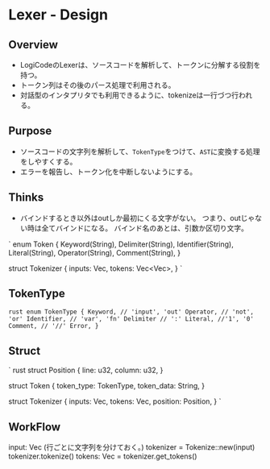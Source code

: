 # Lexer - Design
## Overview
- LogiCodeのLexerは、ソースコードを解析して、トークンに分解する役割を持つ。
- トークン列はその後のパース処理で利用される。
- 対話型のインタプリタでも利用できるように、tokenizeは一行づつ行われる。

## Purpose
- ソースコードの文字列を解析して、`TokenType`をつけて、`AST`に変換する処理をしやすくする。
- エラーを報告し、トークン化を中断しないようにする。

## Thinks
- バインドするとき以外はoutしか最初にくる文字がない。
つまり、outじゃない時は全てバインドになる。
バインド名のあとは、引数か区切り文字。

`
enum Token {
    Keyword(String),
    Delimiter(String),
    Identifier(String),
    Literal(String),
    Operator(String),
    Comment(String),
}

struct Tokenizer {
  inputs: Vec<String>,
  tokens: Vec<Vec<Token>>,
}
`

## TokenType
` rust
enum TokenType {
  Keyword, // 'input', 'out'
  Operator, // 'not', 'or'
  Identifier, // 'var', 'fn'
  Delimiter // ':'
  Literal, //'1', '0'
  Comment, // '//'
  Error,
}
`

## Struct
` rust
struct Position {
  line: u32,
  column: u32,
}

struct Token {
  token_type: TokenType,
  token_data: String,
}

struct Tokenizer {
 inputs: Vec<String>,
 tokens: Vec<Token>,
 position: Position,
}
`

## WorkFlow
input: Vec<String> (行ごとに文字列を分けておく。)
tokenizer = Tokenize::new(input)
tokenizer.tokenize()
tokens: Vec<Token> = tokenizer.get_tokens()
